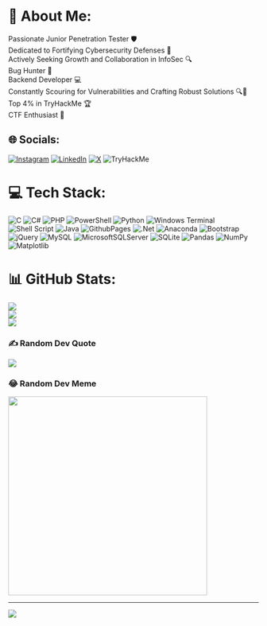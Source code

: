 # 💫 About Me:
Passionate Junior Penetration Tester 🛡️<br>Dedicated to Fortifying Cybersecurity Defenses 💼<br>Actively Seeking Growth and Collaboration in InfoSec 🔍<br>Bug Hunter 🐛 <br>Backend Developer 💻 <br>Constantly Scouring for Vulnerabilities and Crafting Robust Solutions 🔍🔨<br>Top 4% in TryHackMe  🏆<br>CTF Enthusiast 🚀


## 🌐 Socials:
[![Instagram](https://img.shields.io/badge/Instagram-%23E4405F.svg?logo=Instagram&logoColor=white)](https://instagram.com/h_p_official) [![LinkedIn](https://img.shields.io/badge/LinkedIn-%230077B5.svg?logo=linkedin&logoColor=white)](https://linkedin.com/in/harsh-prajapati13) [![X](https://img.shields.io/badge/X-black.svg?logo=X&logoColor=white)](https://x.com/h_p_official) 
<img src="https://tryhackme-badges.s3.amazonaws.com/hpof1c14l.png" alt="TryHackMe">

# 💻 Tech Stack:
![C](https://img.shields.io/badge/c-%2300599C.svg?style=for-the-badge&logo=c&logoColor=white) ![C#](https://img.shields.io/badge/c%23-%23239120.svg?style=for-the-badge&logo=csharp&logoColor=white) ![PHP](https://img.shields.io/badge/php-%23777BB4.svg?style=for-the-badge&logo=php&logoColor=white) ![PowerShell](https://img.shields.io/badge/PowerShell-%235391FE.svg?style=for-the-badge&logo=powershell&logoColor=white) ![Python](https://img.shields.io/badge/python-3670A0?style=for-the-badge&logo=python&logoColor=ffdd54) ![Windows Terminal](https://img.shields.io/badge/Windows%20Terminal-%234D4D4D.svg?style=for-the-badge&logo=windows-terminal&logoColor=white) ![Shell Script](https://img.shields.io/badge/shell_script-%23121011.svg?style=for-the-badge&logo=gnu-bash&logoColor=white) ![Java](https://img.shields.io/badge/java-%23ED8B00.svg?style=for-the-badge&logo=openjdk&logoColor=white) ![GithubPages](https://img.shields.io/badge/github%20pages-121013?style=for-the-badge&logo=github&logoColor=white) ![.Net](https://img.shields.io/badge/.NET-5C2D91?style=for-the-badge&logo=.net&logoColor=white) ![Anaconda](https://img.shields.io/badge/Anaconda-%2344A833.svg?style=for-the-badge&logo=anaconda&logoColor=white) ![Bootstrap](https://img.shields.io/badge/bootstrap-%238511FA.svg?style=for-the-badge&logo=bootstrap&logoColor=white) ![jQuery](https://img.shields.io/badge/jquery-%230769AD.svg?style=for-the-badge&logo=jquery&logoColor=white) ![MySQL](https://img.shields.io/badge/mysql-%2300000f.svg?style=for-the-badge&logo=mysql&logoColor=white) ![MicrosoftSQLServer](https://img.shields.io/badge/Microsoft%20SQL%20Server-CC2927?style=for-the-badge&logo=microsoft%20sql%20server&logoColor=white) ![SQLite](https://img.shields.io/badge/sqlite-%2307405e.svg?style=for-the-badge&logo=sqlite&logoColor=white) ![Pandas](https://img.shields.io/badge/pandas-%23150458.svg?style=for-the-badge&logo=pandas&logoColor=white) ![NumPy](https://img.shields.io/badge/numpy-%23013243.svg?style=for-the-badge&logo=numpy&logoColor=white) ![Matplotlib](https://img.shields.io/badge/Matplotlib-%23ffffff.svg?style=for-the-badge&logo=Matplotlib&logoColor=black)
# 📊 GitHub Stats:
![](https://github-readme-stats.vercel.app/api?username=harsh-prajapati1312&theme=vue-dark&hide_border=true&include_all_commits=false&count_private=false)<br/>
![](https://github-readme-streak-stats.herokuapp.com/?user=harsh-prajapati1312&theme=vue-dark&hide_border=true)<br/>
![](https://github-readme-stats.vercel.app/api/top-langs/?username=harsh-prajapati1312&theme=vue-dark&hide_border=true&include_all_commits=false&count_private=false&layout=compact)



### ✍️ Random Dev Quote
![](https://quotes-github-readme.vercel.app/api?type=horizontal&theme=radical)

### 😂 Random Dev Meme
<img src='https://randommeme-five.vercel.app/' style="height: 400px;"/>

---
[![](https://visitcount.itsvg.in/api?id=harsh-prajapati1312&icon=0&color=0)](https://visitcount.itsvg.in)

<!-- Proudly created with GPRM ( https://gprm.itsvg.in ) -->
